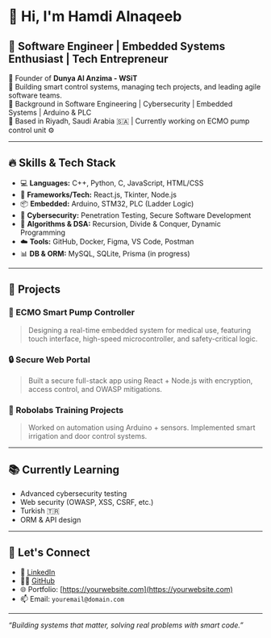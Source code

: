 # 👋 Hi, I'm Hamdi Alnaqeeb

## 💼 Software Engineer | Embedded Systems Enthusiast | Tech Entrepreneur

🔧 Founder of **Dunya Al Anzima - WSiT**  
🎯 Building smart control systems, managing tech projects, and leading agile software teams.  
🧠 Background in Software Engineering | Cybersecurity | Embedded Systems | Arduino & PLC  
📍 Based in Riyadh, Saudi Arabia 🇸🇦 | Currently working on ECMO pump control unit ⚙️

---

## 🔥 Skills & Tech Stack

- 💻 **Languages:** C++, Python, C, JavaScript, HTML/CSS  
- 🧱 **Frameworks/Tech:** React.js, Tkinter, Node.js  
- 📦 **Embedded:** Arduino, STM32, PLC (Ladder Logic)  
- 🔐 **Cybersecurity:** Penetration Testing, Secure Software Development  
- 🧠 **Algorithms & DSA:** Recursion, Divide & Conquer, Dynamic Programming  
- ☁️ **Tools:** GitHub, Docker, Figma, VS Code, Postman  
- 📊 **DB & ORM:** MySQL, SQLite, Prisma (in progress)

---

## 🧪 Projects

### 🔬 ECMO Smart Pump Controller
> Designing a real-time embedded system for medical use, featuring touch interface, high-speed microcontroller, and safety-critical logic.

### 🔒 Secure Web Portal
> Built a secure full-stack app using React + Node.js with encryption, access control, and OWASP mitigations.

### 🤖 Robolabs Training Projects
> Worked on automation using Arduino + sensors. Implemented smart irrigation and door control systems.

---

## 📚 Currently Learning

- Advanced cybersecurity testing  
- Web security (OWASP, XSS, CSRF, etc.)  
- Turkish 🇹🇷  
- ORM & API design

---

## 🤝 Let's Connect

- 💼 [LinkedIn](https://linkedin.com/in/YOUR_USERNAME)
- 🧑‍💻 [GitHub](https://github.com/YOUR_USERNAME)
- 🌐 Portfolio: [https://yourwebsite.com](https://yourwebsite.com)  
- 📫 Email: `youremail@domain.com`

---

_“Building systems that matter, solving real problems with smart code.”_
